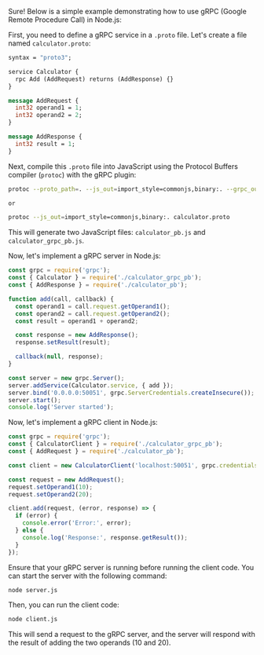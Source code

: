 Sure! Below is a simple example demonstrating how to use gRPC (Google Remote Procedure Call) in Node.js:

First, you need to define a gRPC service in a `.proto` file. Let's create a file named `calculator.proto`:

```protobuf
syntax = "proto3";

service Calculator {
  rpc Add (AddRequest) returns (AddResponse) {}
}

message AddRequest {
  int32 operand1 = 1;
  int32 operand2 = 2;
}

message AddResponse {
  int32 result = 1;
}
```

Next, compile this `.proto` file into JavaScript using the Protocol Buffers compiler (`protoc`) with the gRPC plugin:

```bash
protoc --proto_path=. --js_out=import_style=commonjs,binary:. --grpc_out=. --plugin=protoc-gen-grpc=`which grpc_tools_node_protoc_plugin` calculator.proto

or

protoc --js_out=import_style=commonjs,binary:. calculator.proto
```

This will generate two JavaScript files: `calculator_pb.js` and `calculator_grpc_pb.js`.

Now, let's implement a gRPC server in Node.js:

```javascript
const grpc = require('grpc');
const { Calculator } = require('./calculator_grpc_pb');
const { AddResponse } = require('./calculator_pb');

function add(call, callback) {
  const operand1 = call.request.getOperand1();
  const operand2 = call.request.getOperand2();
  const result = operand1 + operand2;

  const response = new AddResponse();
  response.setResult(result);

  callback(null, response);
}

const server = new grpc.Server();
server.addService(Calculator.service, { add });
server.bind('0.0.0.0:50051', grpc.ServerCredentials.createInsecure());
server.start();
console.log('Server started');
```

Now, let's implement a gRPC client in Node.js:

```javascript
const grpc = require('grpc');
const { CalculatorClient } = require('./calculator_grpc_pb');
const { AddRequest } = require('./calculator_pb');

const client = new CalculatorClient('localhost:50051', grpc.credentials.createInsecure());

const request = new AddRequest();
request.setOperand1(10);
request.setOperand2(20);

client.add(request, (error, response) => {
  if (error) {
    console.error('Error:', error);
  } else {
    console.log('Response:', response.getResult());
  }
});
```

Ensure that your gRPC server is running before running the client code. You can start the server with the following command:

```bash
node server.js
```

Then, you can run the client code:

```bash
node client.js
```

This will send a request to the gRPC server, and the server will respond with the result of adding the two operands (10 and 20).
